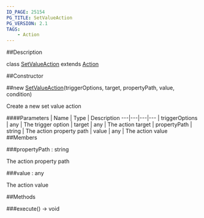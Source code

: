 ```yaml
---
ID_PAGE: 25154
PG_TITLE: SetValueAction
PG_VERSION: 2.1
TAGS:
    - Action
---
```

##Description

class [SetValueAction](/classes/2.2/SetValueAction) extends [Action](/classes/2.2/Action)



##Constructor

##new [SetValueAction](/classes/2.2/SetValueAction)(triggerOptions, target, propertyPath, value, condition)

Create a new set value action

####Parameters
 | Name | Type | Description
---|---|---|---
 | triggerOptions | any |  The trigger option
 | target | any |  The action target
 | propertyPath | string |  The action property path
 | value | any |  The action value
##Members

###propertyPath : string

The action property path

###value : any

The action value

##Methods

###execute() &rarr; void


